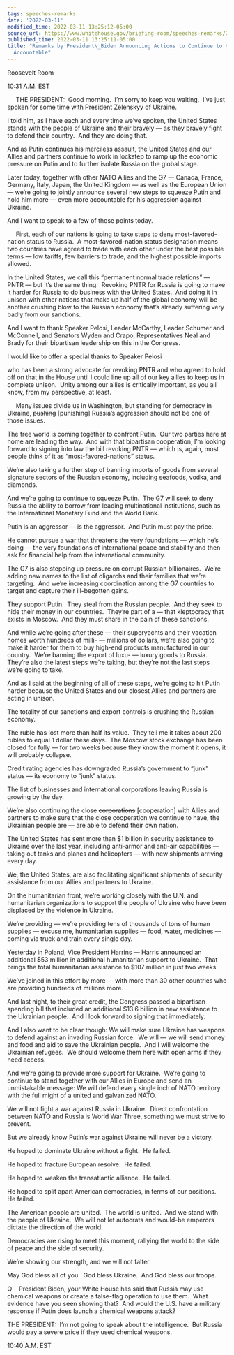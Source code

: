 ```yaml
---
tags: speeches-remarks
date: '2022-03-11'
modified_time: 2022-03-11 13:25:12-05:00
source_url: https://www.whitehouse.gov/briefing-room/speeches-remarks/2022/03/11/remarks-by-president-biden-announcing-actions-to-continue-to-hold-russia-accountable/
published_time: 2022-03-11 13:25:11-05:00
title: "Remarks by President\_Biden Announcing Actions to Continue to Hold Russia\_\
  Accountable"
---
```

 
Roosevelt Room

10:31 A.M. EST  
  
     THE PRESIDENT:  Good morning.  I’m sorry to keep you waiting.  I’ve
just spoken for some time with President Zelenskyy of Ukraine. 

I told him, as I have each and every time we’ve spoken, the United
States stands with the people of Ukraine and their bravely — as they
bravely fight to defend their country.  And they are doing that.  

And as Putin continues his merciless assault, the United States and our
Allies and partners continue to work in lockstep to ramp up the economic
pressure on Putin and to further isolate Russia on the global stage. 

Later today, together with other NATO Allies and the G7 — Canada,
France, Germany, Italy, Japan, the United Kingdom — as well as the
European Union — we’re going to jointly announce several new steps to
squeeze Putin and hold him more — even more accountable for his
aggression against Ukraine.  

And I want to speak to a few of those points today.   
  
     First, each of our nations is going to take steps to deny
most-favored-nation status to Russia.  A most-favored-nation status
designation means two countries have agreed to trade with each other
under the best possible terms — low tariffs, few barriers to trade, and
the highest possible imports allowed.

In the United States, we call this “permanent normal trade relations” —
PNTR — but it’s the same thing.  Revoking PNTR for Russia is going to
make it harder for Russia to do business with the United States.  And
doing it in unison with other nations that make up half of the global
economy will be another crushing blow to the Russian economy that’s
already suffering very badly from our sanctions.

And I want to thank Speaker Pelosi, Leader McCarthy, Leader Schumer and
McConnell, and Senators Wyden and Crapo, Representatives Neal and Brady
for their bipartisan leadership on this in the Congress.

I would like to offer a special thanks to Speaker Pelosi

who has been a strong advocate for revoking PNTR and who agreed to hold
off on that in the House until I could line up all of our key allies to
keep us in complete unison.  Unity among our allies is critically
important, as you all know, from my perspective, at least.  
  
     Many issues divide us in Washington, but standing for democracy in
Ukraine, <s>pushing</s> \[punishing\] Russia’s aggression should not be
one of those issues.

The free world is coming together to confront Putin.  Our two parties
here at home are leading the way.  And with that bipartisan cooperation,
I’m looking forward to signing into law the bill revoking PNTR — which
is, again, most people think of it as “most-favored-nations” status.

We’re also taking a further step of banning imports of goods from
several signature sectors of the Russian economy, including seafoods,
vodka, and diamonds.

And we’re going to continue to squeeze Putin.  The G7 will seek to deny
Russia the ability to borrow from leading multinational institutions,
such as the International Monetary Fund and the World Bank.

Putin is an aggressor — is the aggressor.  And Putin must pay the price.

He cannot pursue a war that threatens the very foundations — which he’s
doing — the very foundations of international peace and stability and
then ask for financial help from the international community.

The G7 is also stepping up pressure on corrupt Russian billionaires. 
We’re adding new names to the list of oligarchs and their families that
we’re targeting.  And we’re increasing coordination among the G7
countries to target and capture their ill-begotten gains.

They support Putin.  They steal from the Russian people.  And they seek
to hide their money in our countries.  They’re part of a — that
kleptocracy that exists in Moscow.  And they must share in the pain of
these sanctions.

And while we’re going after these — their superyachts and their vacation
homes worth hundreds of milli- — millions of dollars, we’re also going
to make it harder for them to buy high-end products manufactured in our
country.  We’re banning the export of luxu- — luxury goods to Russia. 
They’re also the latest steps we’re taking, but they’re not the last
steps we’re going to take.

And as I said at the beginning of all of these steps, we’re going to hit
Putin harder because the United States and our closest Allies and
partners are acting in unison.

The totality of our sanctions and export controls is crushing the
Russian economy.

The ruble has lost more than half its value.  They tell me it takes
about 200 rubles to equal 1 dollar these days.  The Moscow stock
exchange has been closed for fully — for two weeks because they know the
moment it opens, it will probably collapse.

Credit rating agencies has downgraded Russia’s government to “junk”
status — its economy to “junk” status.

The list of businesses and international corporations leaving Russia is
growing by the day.

We’re also continuing the close <s>corporations</s> \[cooperation\] with
Allies and partners to make sure that the close cooperation we continue
to have, the Ukrainian people are — are able to defend their own nation.

The United States has sent more than $1 billion in security assistance
to Ukraine over the last year, including anti-armor and anti-air
capabilities — taking out tanks and planes and helicopters — with new
shipments arriving every day.

We, the United States, are also facilitating significant shipments of
security assistance from our Allies and partners to Ukraine.

On the humanitarian front, we’re working closely with the U.N. and
humanitarian organizations to support the people of Ukraine who have
been displaced by the violence in Ukraine.

We’re providing — we’re providing tens of thousands of tons of human
supplies — excuse me, humanitarian supplies — food, water, medicines —
coming via truck and train every single day. 

Yesterday in Poland, Vice President Harrins — Harris announced an
additional $53 million in additional humanitarian support to Ukraine. 
That brings the total humanitarian assistance to $107 million in just
two weeks.

We’ve joined in this effort by more — with more than 30 other
countries who are providing hundreds of millions more. 

And last night, to their great credit, the Congress passed a bipartisan
spending bill that included an additional $13.6 billion in new
assistance to the Ukrainian people.  And I look forward to signing that
immediately.

And I also want to be clear though: We will make sure Ukraine has
weapons to defend against an invading Russian force.  We will — we will
send money and food and aid to save the Ukrainian people.  And I will
welcome the Ukrainian refugees.  We should welcome them here with open
arms if they need access. 

And we’re going to provide more support for Ukraine.  We’re going to
continue to stand together with our Allies in Europe and send an
unmistakable message: We will defend every single inch of NATO territory
with the full might of a united and galvanized NATO. 

We will not fight a war against Russia in Ukraine.  Direct confrontation
between NATO and Russia is World War Three, something we must strive to
prevent.

But we already know Putin’s war against Ukraine will never be a
victory. 

He hoped to dominate Ukraine without a fight.  He failed. 

He hoped to fracture European resolve.  He failed. 

He hoped to weaken the transatlantic alliance.  He failed. 

He hoped to split apart American democracies, in terms of our
positions.  He failed.

The American people are united.  The world is united.  And we stand with
the people of Ukraine.  We will not let autocrats and would-be emperors
dictate the direction of the world.

Democracies are rising to meet this moment, rallying the world to the
side of peace and the side of security.

We’re showing our strength, and we will not falter.

May God bless all of you.  God bless Ukraine.  And God bless our
troops. 

Q    President Biden, your White House has said that Russia may use
chemical weapons or create a false-flag operation to use them.  What
evidence have you seen showing that?  And would the U.S. have a military
response if Putin does launch a chemical weapons attack?

THE PRESIDENT:  I’m not going to speak about the intelligence.  But
Russia would pay a severe price if they used chemical weapons.   

10:40 A.M. EST
